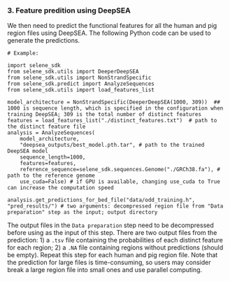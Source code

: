 ### 3. Feature predition using DeepSEA
We then need to predict the functional features for all the human and pig region files using DeepSEA. The following Python code can be used to generate the predictions.
```
# Example:

import selene_sdk
from selene_sdk.utils import DeeperDeepSEA
from selene_sdk.utils import NonStrandSpecific
from selene_sdk.predict import AnalyzeSequences
from selene_sdk.utils import load_features_list

model_architecture = NonStrandSpecific(DeeperDeepSEA(1000, 309))  ## 1000 is sequence length, which is specified in the configuration when training DeepSEA; 309 is the total number of distinct features
features = load_features_list("./distinct_features.txt")  # path to the distinct feature file
analysis = AnalyzeSequences(
    model_architecture,
    "deepsea_outputs/best_model.pth.tar", # path to the trained DeepSEA model
    sequence_length=1000,
    features=features,
    reference_sequence=selene_sdk.sequences.Genome("./GRCh38.fa"), # path to the reference genome
    use_cuda=False) # if GPU is available, changing use_cuda to True can increase the computation speed
    
analysis.get_predictions_for_bed_file("data/odd_training.h", "pred_results/") # two arguments: decompressed region file from "Data preparation" step as the input; output directory
```
The output files in the `Data preparation` step need to be decompressed before using as the input of this step. There are two output files from the prediction: 1) a `.tsv` file containing the probabilities of each distinct feature for each region; 2) a `.NA` file containing regions without predictions (should be empty). Repeat this step for each human and pig region file. Note that the prediction for large files is time-consuming, so users may consider break a large region file into small ones and use parallel computing.







